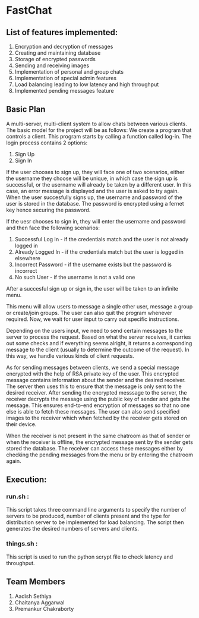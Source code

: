 # FastChat

## List of features  implemented:
1. Encryption and decryption of messages
2. Creating and maintaining database
3. Storage of encrypted passwords
4. Sending and receiving images
5. Implementation of personal and group chats
6. Implementation of special admin features
7. Load balancing leading to low latency and high throughput
8. Implemented pending messages feature

## Basic Plan
A multi-server, multi-client system to allow chats between various clients. The basic model for the project will be as follows:
We create a program that controls a client. This program starts by calling a function called log-in. The login process contains 2 options:
1. Sign Up
2. Sign In

If the user chooses to sign up, they will face one of two scenarios, either the username they choose will be unique, in which case the sign up is successful, or the username will already be taken by a different user. In this case, an error message is displayed and the user is asked to try again. When the user succesfully signs up, the username and password of the user is stored in the database. The password is encrypted using a fernet key hence securing the password.

If the uesr chooses to sign in, they will enter the username and password and then face the following scenarios:
1. Successful Log In - if the credentials match and the user is not already logged in
2. Already Logged In - if the credentials match but the user is logged in elsewhere
3. Incorrect Password - if the username exists but the password is incorrect
4. No such User - if the username is not a valid one

After a succesful sign up or sign in, the user will be taken to an infinite menu.

This menu will allow users to message a single other user, message a group or create/join groups. The user can also quit the program whenever required. Now, we wait for user input to carry out specific instructions.

Depending on the users input, we need to send certain messages to the server to process the request. Based on what the server receives, it carries out some checks and if everything seems alright, it returns a corresponding message to the client (usually to determine the outcome of the request). In this way, we handle various kinds of client requests.  

As for sending messages between clients, we send a special message encrypted with the help of RSA private key of the user. This encrypted message contains information about the sender and the desired receiver. The server then uses this to ensure that the message is only sent to the desired receiver. After sending the encrypted messsage to the server, the receiver decrypts the message using the public key of sender and gets the message. This ensures end-to-end encryption of messages so that no one else is able to fetch these messages. The user can also send specified images to the receiver which when fetched by the receiver gets stored on their device.

When the receiver is not present in the same chatroom as that of sender or when the receiver is offline, the encrypted message sent by the sender gets stored the database. The receiver can access these messages either by checking the pending messages from the menu or by entering the chatroom again. 

## Execution:
### run.sh <number of servers> <number of clients> <type of distribution server>:
This script takes three command line arguments to specify the number of servers to be produced, number of clients present and the type for distribution server to be implemented for load  balancing. The script then generates the desired numbers of servers and clients.

### things.sh <type of distribution server>:
This script is used to run the python scrypt file to check latency and throughput.

<!-- ## What we've done so far:
1. Implemented basic functionalities of the client and created a menu system for a user
2. Integrated servers that work with a number of clients to efficiently receive and transmit messages
3. Created a special server to which each client connects at first and which routes clients to other servers
4. Created load balancing functionalities to ensure even distribution across servers
5. Created a database that works by storing user information, encryption keys and messages
6. Added the functionality of creating groups and joining them
7. Created specialised messages for groups
8. Worked on rsa encryption of messages 

## Pending Work/Problems
1. Integrating the database fully to store all the information
2. Storing pending messages on the database
3. Processing of images using B64
4. Improving encryption-decryption

## Future Plans
1. Add digital signatures for message credibility and verification
 -->
## Team Members
1. Aadish Sethiya
2. Chaitanya Aggarwal
3. Premankur Chakraborty 

